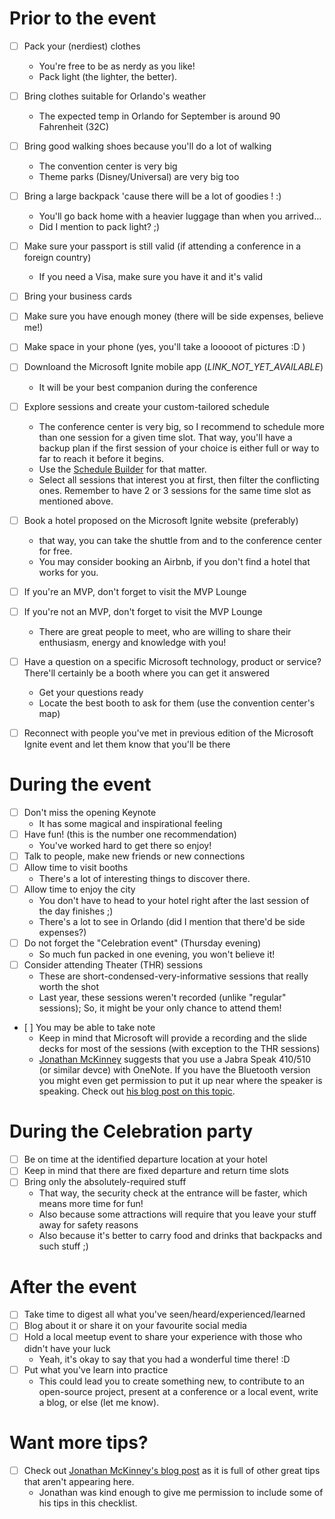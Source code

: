 # Prior to the event

-  [ ] Pack your (nerdiest) clothes
    - You're free to be as nerdy as you like!
    - Pack light (the lighter, the better).
- [ ] Bring clothes suitable for Orlando's weather
    - The expected temp in Orlando for September is around 90 Fahrenheit (32C)
- [ ] Bring good walking shoes because you'll do a lot of walking
    - The convention center is very big
    - Theme parks (Disney/Universal) are very big too
- [ ] Bring a large backpack 'cause there will be a lot of goodies ! :)
    - You'll go back home with a heavier luggage than when you arrived...
    - Did I mention to pack light? ;)
- [ ] Make sure your passport is still valid (if attending a conference in a foreign country)
    - If you need a Visa, make sure you have it and it's valid
- [ ] Bring your business cards
- [ ] Make sure you have enough money (there will be side expenses, believe me!)
- [ ] Make space in your phone (yes, you'll take a looooot of pictures :D )
- [ ] Downloand the Microsoft Ignite mobile app (*LINK_NOT_YET_AVAILABLE*)
    - It will be your best companion during the conference
- [ ] Explore sessions and create your custom-tailored schedule
    - The conference center is very big, so I recommend to schedule more than one session for a given time slot. That way, you'll have a backup plan if the first session of your choice is either full or way to far to reach it before it begins.
    - Use the [Schedule Builder](https://myignite.techcommunity.microsoft.com/sessions) for that matter.
    - Select all sessions that interest you at first, then filter the conflicting ones. Remember to have 2 or 3 sessions for the same time slot as mentioned above.
- [ ] Book a hotel proposed on the Microsoft Ignite website (preferably)
    - that way, you can take the shuttle from and to the conference center for free.
    - You may consider booking an Airbnb, if you don't find a hotel that works for you.
- [ ] If you're an MVP, don't forget to visit the MVP Lounge
- [ ] If you're not an MVP, don't forget to visit the MVP Lounge
    - There are great people to meet, who are willing to share their enthusiasm, energy and knowledge with you!
- [ ] Have a question on a specific Microsoft technology, product or service? There'll certainly be a booth where you can get it answered
    - Get your questions ready
    - Locate the best booth to ask for them (use the convention center's map)
- [ ] Reconnect with people you've met in previous edition of the Microsoft Ignite event and let them know that you'll be there


# During the event
- [ ] Don't miss the opening Keynote
    - It has some magical and inspirational feeling
- [ ] Have fun! (this is the number one recommendation)
    - You've worked hard to get there so enjoy!
- [ ] Talk to people, make new friends or new connections
- [ ] Allow time to visit booths
    - There's a lot of interesting things to discover there.
- [ ] Allow time to enjoy the city
    - You don't have to head to your hotel right after the last session of the day finishes ;)
    - There's a lot to see in Orlando (did I mention that there'd be side expenses?)
- [ ] Do not forget the "Celebration event" (Thursday evening)
    - So much fun packed in one evening, you won't believe it!
- [ ] Consider attending Theater (THR) sessions
    - These are short-condensed-very-informative sessions that really worth the shot
    - Last year, these sessions weren't recorded (unlike "regular" sessions); So, it might be your only chance to attend them!
- [ ] You may be able to take note
    - Keep in mind that Microsoft will provide a recording and the slide decks for most of the sessions (with exception to the THR sessions)
    - [Jonathan McKinney](https://twitter.com/ucomsgeek) suggests that you use a Jabra Speak 410/510 (or similar devce) with OneNote. If you have the Bluetooth version you might even get permission to put it up near where the speaker is speaking. Check out [his blog post on this topic](http://blog.lyncdialog.com/2012/04/so-you-want-to-be-lync-master.html).


# During the Celebration party
- [ ] Be on time at the identified departure location at your hotel
- [ ] Keep in mind that there are fixed departure and return time slots
- [ ] Bring only the absolutely-required stuff
    - That way, the security check at the entrance will be faster, which means more time for fun!
    - Also because some attractions will require that you leave your stuff away for safety reasons
    - Also because it's better to carry food and drinks that backpacks and such stuff ;)


# After the event
- [ ] Take time to digest all what you've seen/heard/experienced/learned
- [ ] Blog about it or share it on your favourite social media
- [ ] Hold a local meetup event to share your experience with those who didn't have your luck
    - Yeah, it's okay to say that you had a wonderful time there! :D
- [ ] Put what you've learn into practice
    - This could lead you to create something new, to contribute to an open-source project, present at a conference or a local event, write a blog, or else (let me know).
    
    
 # Want more tips?
 - [ ] Check out [Jonathan McKinney's blog post](http://blog.ucomsgeek.com/2018/08/tips-and-tricks-unofficial-party-and.html) as it is full of other great tips that aren't appearing here.
    - Jonathan was kind enough to give me permission to include some of his tips in this checklist.

